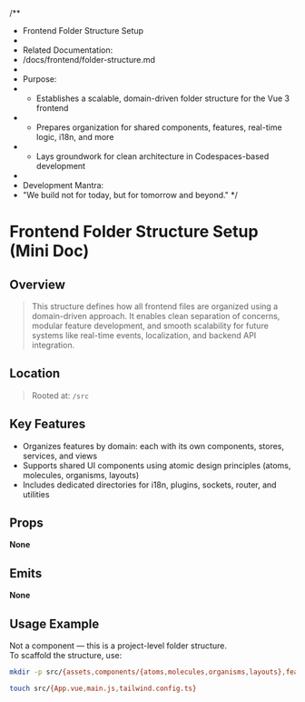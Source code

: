 /**
 * Frontend Folder Structure Setup
 * 
 * Related Documentation:
 * /docs/frontend/folder-structure.md
 * 
 * Purpose:
 * - Establishes a scalable, domain-driven folder structure for the Vue 3 frontend
 * - Prepares organization for shared components, features, real-time logic, i18n, and more
 * - Lays groundwork for clean architecture in Codespaces-based development
 * 
 * Development Mantra:
 * "We build not for today, but for tomorrow and beyond."
 */

# Frontend Folder Structure Setup (Mini Doc)

## Overview
> This structure defines how all frontend files are organized using a domain-driven approach. It enables clean separation of concerns, modular feature development, and smooth scalability for future systems like real-time events, localization, and backend API integration.

## Location  
> Rooted at: `/src`

## Key Features
- Organizes features by domain: each with its own components, stores, services, and views
- Supports shared UI components using atomic design principles (atoms, molecules, organisms, layouts)
- Includes dedicated directories for i18n, plugins, sockets, router, and utilities

## Props  
**None**

## Emits  
**None**

## Usage Example  
Not a component — this is a project-level folder structure.  
To scaffold the structure, use:

```bash
mkdir -p src/{assets,components/{atoms,molecules,organisms,layouts},features/{auth/{components,stores,services,views},dashboard/{components,stores,services,views},inventory/{components,stores,services,views},campaigns/{components,stores,services,views}},i18n,router,stores,services,utils,plugins,sockets,views}

touch src/{App.vue,main.js,tailwind.config.ts}
